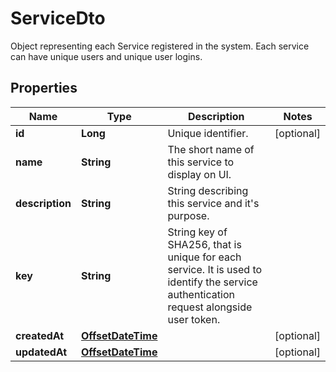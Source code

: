 

# ServiceDto

Object representing each Service registered in the system. Each service can have unique users and unique user logins.
## Properties

Name | Type | Description | Notes
------------ | ------------- | ------------- | -------------
**id** | **Long** | Unique identifier. |  [optional]
**name** | **String** | The short name of this service to display on UI. | 
**description** | **String** | String describing this service and it&#39;s purpose. | 
**key** | **String** | String key of SHA256, that is unique for each service. It is used to identify the service authentication request alongside user token. | 
**createdAt** | [**OffsetDateTime**](OffsetDateTime.md) |  |  [optional]
**updatedAt** | [**OffsetDateTime**](OffsetDateTime.md) |  |  [optional]




